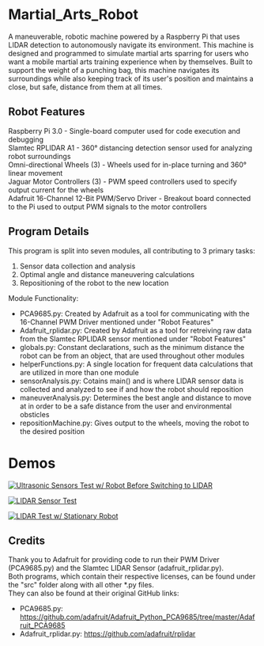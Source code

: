 # Martial_Arts_Robot
A maneuverable, robotic machine powered by a Raspberry Pi that uses LIDAR detection to autonomously navigate its environment. This machine is designed and programmed to simulate martial arts sparring for users who want a mobile martial arts training experience when by themselves. Built to support the weight of a punching bag, this machine navigates its surroundings while also keeping track of its user's position and maintains a close, but safe, distance from them at all times.
## Robot Features
Raspberry Pi 3.0 - Single-board computer used for code execution and debugging  
Slamtec RPLIDAR A1 - 360° distancing detection sensor used for analyzing robot surroundings  
Omni-directional Wheels (3) - Wheels used for in-place turning and 360° linear movement  
Jaguar Motor Controllers (3) - PWM speed controllers used to specify output current for the wheels  
Adafruit 16-Channel 12-Bit PWM/Servo Driver - Breakout board connected to the Pi used to output PWM signals to the motor controllers 
## Program Details  
This program is split into seven modules, all contributing to 3 primary tasks:  
1. Sensor data collection and analysis
2. Optimal angle and distance maneuvering calculations
3. Repositioning of the robot to the new location  

Module Functionality:  
* PCA9685.py: Created by Adafruit as a tool for communicating with the 16-Channel PWM Driver mentioned under "Robot Features"  
* Adafruit_rplidar.py: Created by Adafruit as a tool for retreiving raw data from the Slamtec RPLIDAR sensor mentioned under "Robot Features"  
* globals.py: Constant declarations, such as the minimum distance the robot can be from an object, that are used throughout other modules
* helperFunctions.py: A single location for frequent data calculations that are utilized in more than one module
* sensorAnalysis.py: Cotains main() and is where LIDAR sensor data is collected and analyzed to see if and how the robot should reposition
* maneuverAnalysis.py: Determines the best angle and distance to move at in order to be a safe distance from the user and environmental obsticles
* repositionMachine.py: Gives output to the wheels, moving the robot to the desired position  
# Demos
[![Ultrasonic Sensors Test w/ Robot Before Switching to LIDAR](https://img.youtube.com/vi/7fe__-JRM5k/0.jpg)](https://www.youtube.com/watch?v=7fe__-JRM5k "Ultrasonic Sensor Test w/ Robot Before Switching to LIDAR") 

[![LIDAR Sensor Test](https://img.youtube.com/vi/xRAZIY07_VE/0.jpg)](https://www.youtube.com/watch?v=xRAZIY07_VE "LIDAR Sensor Test")  

[![LIDAR Test w/ Stationary Robot](https://img.youtube.com/vi/GKys8iLUfHQ/0.jpg)](https://www.youtube.com/watch?v=GKys8iLUfHQ "LIDAR Test w/ Stationary Robot")
## Credits  
Thank you to Adafruit for providing code to run their PWM Driver (PCA9685.py) and the Slamtec LIDAR Sensor (adafruit_rplidar.py).  
Both programs, which contain their respective licenses, can be found under the "src" folder along with all other \*.py files.  
They can also be found at their original GitHub links:  
* PCA9685.py: https://github.com/adafruit/Adafruit_Python_PCA9685/tree/master/Adafruit_PCA9685    
* Adafruit_rplidar.py: https://github.com/adafruit/rplidar
